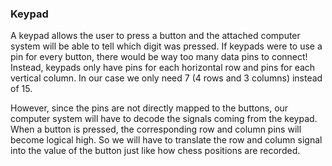
### Keypad


A keypad allows the user to press a button and the attached computer system will be able to tell which digit was pressed. If keypads were to use a pin for every button, there would be way too many data pins to connect! Instead, keypads only have pins for each horizontal row and pins for each vertical column. In our case we only need 7 (4 rows and 3 columns) instead of 15.

<!-- // TODO: IMAGE graphic of a keypad -->

<!-- // DONE: potentially reword the next paragraph for clarity -->
However, since the pins are not directly mapped to the buttons, our computer system will have to decode the signals coming from the keypad. When a button is pressed, the corresponding row and column pins will become logical high. So we will have to translate the row and column signal into the value of the button just like how chess positions are recorded.
